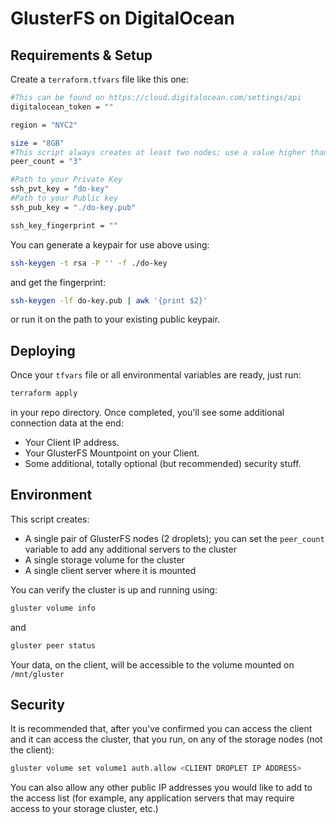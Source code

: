 GlusterFS on DigitalOcean
=========================

Requirements & Setup
------------

Create a `terraform.tfvars` file like this one:

```bash
#This can be found on https://cloud.digitalocean.com/settings/api
digitalocean_token = ""

region = "NYC2"

size = "8GB"
#This script always creates at least two nodes; use a value higher than 0 if you wish to initialize with more than a single replica.
peer_count = "3"

#Path to your Private Key
ssh_pvt_key = "do-key"
#Path to your Public key
ssh_pub_key = "./do-key.pub"

ssh_key_fingerprint = ""
```

You can generate a keypair for use above using:

```bash
ssh-keygen -t rsa -P '' -f ./do-key
```
and get the fingerprint:

```bash
ssh-keygen -lf do-key.pub | awk '{print $2}'
```
or run it on the path to your existing public keypair.

Deploying
---------

Once your `tfvars` file or all environmental variables are ready, just run:

```bash
terraform apply
```
in your repo directory. Once completed, you'll see some additional connection data at the end:

* Your Client IP address.
* Your GlusterFS Mountpoint on your Client.
* Some additional, totally optional (but recommended) security stuff.

Environment
-----------

This script creates:

* A single pair of GlusterFS nodes (2 droplets); you can set the `peer_count` variable to add any additional servers to the cluster
* A single storage volume for the cluster
* A single client server where it is mounted

You can verify the cluster is up and running using:

```bash
gluster volume info
```
and

```bash
gluster peer status
```

Your data, on the client, will be accessible to the volume mounted on `/mnt/gluster`

Security
--------

It is recommended that, after you've confirmed you can access the client and it can access the cluster, that you run, on any of the storage nodes (not the client):

```bash
gluster volume set volume1 auth.allow <CLIENT DROPLET IP ADDRESS>
```
You can also allow any other public IP addresses you would like to add to the access list (for example, any application servers that may require access to your storage cluster, etc.)
